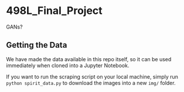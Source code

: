 # 498L_Final_Project
GANs?

## Getting the Data
We have made the data available in this repo itself, so it can be used immediately when cloned into a Jupyter Notebook.

If you want to run the scraping script on your local machine, simply run `python spirit_data.py` to download the images into a new `img/` folder.
